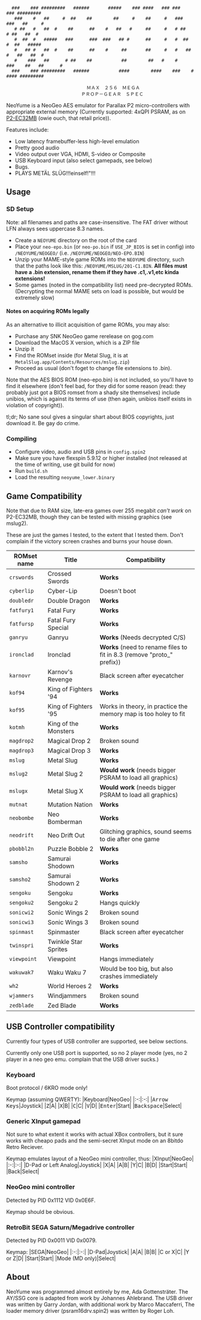 <h1 style="display: none;">NeoYume Emulator</h1>

```
  ###    ### #########   ######       #####    ### ####   ### ###          ### ######### 
   ###    #   ##     #  ##    ##        ##     #    ##     #   ###        ###   ##     # 
   # ##   #   ##  #    ##      ##    #   ##   #     ##     #   # ##      # ##   ##  #    
   #  ##  #   #####   ###      ###  ###   ## #      ##     #   #  ##    #  ##   #####    
   #   ## #   ##  #    ##      ##    #     ##       ##     #   #   ##  #   ##   ##  #    
   #    ###   ##      # ##    ##           ##        ##   #    #    ###    ##   ##      #
  ###    ### #########   ######           ####        ####    ###    #    #### ######### 

                              ＭＡＸ　２５６　ＭＥＧＡ
                            ＰＲＯＰ－ＧＥＡＲ　ＳＰＥＣ
```

NeoYume is a NeoGeo AES emulator for Parallax P2 micro-controllers with appropriate external memory
(Currently supported: 4xQPI PSRAM, as on [P2-EC32MB](https://www.parallax.com/product/p2-edge-module-with-32mb-ram/) (owie ouch, that retail price)).

Features include:
  - Low latency framebuffer-less high-level emulation
  - Pretty good audio
  - Video output over VGA, HDMI, S-video or Composite
  - USB Keyboard input (also select gamepads, see below)
  - Bugs.
  - PLAYS METÄL SLÜG!!!einself!"!!!

## Usage

### SD Setup

Note: all filenames and paths are case-insensitive. The FAT driver without LFN always sees uppercase 8.3 names.

- Create a `NEOYUME` directory on the root of the card
- Place your `neo-epo.bin` (or `neo-po.bin` if `USE_JP_BIOS` is set in config) into `/NEOYUME/NEOGEO/` (i.e. `/NEOYUME/NEOGEO/NEO-EPO.BIN`)
- Unzip your MAME-style game ROMs into the `NEOYUME` directory, such that the paths look like this: `/NEOYUME/MSLUG/201-C1.BIN`. **All files must have a .bin extension, rename them if they have .c1,.v1,etc kinda extensions!**
- Some games (noted in the compatibility list) need pre-decrypted ROMs. (Decrypting the normal MAME sets on load is possible, but would be extremely slow)

#### Notes on acquiring ROMs legally

As an alternative to illicit acquisition of game ROMs, you may also:
 - Purchase any SNK NeoGeo game rerelease on gog.com
 - Download the MacOS X version, which is a ZIP file
 - Unzip it
 - Find the ROMset inside (for Metal Slug, it is at `MetalSlug.app/Contents/Resources/mslug.zip`)
 - Proceed as usual (don't foget to change file extensions to .bin).

Note that the AES BIOS ROM (neo-epo.bin) is not included, so you'll have to find it elsewhere (don't feel bad, for they did for some reason (read: they probably just got a BIOS romset from a shady site themselves) include unibios, which is against its terms of use (then again, unibios itself exists in violation of copyright)).

tl;dr; No sane soul gives a singular shart about BIOS copyrights, just download it. Be gay do crime.

### Compiling

- Configure video, audio and USB pins in `config.spin2`
- Make sure you have flexspin 5.9.12 or higher installed (not released at the time of writing, use git build for now)
- Run `build.sh`
- Load the resulting `neoyume_lower.binary`

## Game Compatibility

Note that due to RAM size, late-era games over 255 megabit _can't work_ on P2-EC32MB, though they can be tested with missing graphics (see mslug2).

These are just the games I tested, to the extent that I tested them. Don't complain if the victory screen crashes and burns your house down.

|ROMset name|Title|Compatibility|
|-|-|-|
|`crswords`|Crossed Swords|**Works**|
|`cyberlip`|Cyber-Lip|Doesn't boot|
|`doubledr`|Double Dragon|**Works**|
|`fatfury1`|Fatal Fury|**Works**|
|`fatfursp`|Fatal Fury Special|**Works**|
|`ganryu`|Ganryu|**Works** (Needs decrypted C/S)|
|`ironclad`|Ironclad|**Works** (need to rename files to fit in 8.3 (remove "proto_" prefix))|
|`karnovr`|Karnov's Revenge|Black screen after eyecatcher|
|`kof94`|King of Fighters '94|**Works**|
|`kof95`|King of Fighters '95|Works in theory, in practice the memory map is too holey to fit|
|`kotmh`|King of the Monsters|**Works**|
|`magdrop2`|Magical Drop 2|Broken sound|
|`magdrop3`|Magical Drop 3|**Works**|
|`mslug`|Metal Slug|**Works**|
|`mslug2`|Metal Slug 2|**Would work** (needs bigger PSRAM to load all graphics)|
|`mslugx`|Metal Slug X|**Would work** (needs bigger PSRAM to load all graphics)|
|`mutnat`|Mutation Nation|**Works**|
|`neobombe`|Neo Bomberman|**Works**|
|`neodrift`|Neo Drift Out|Glitching graphics, sound seems to die after one game|
|`pbobbl2n`|Puzzle Bobble 2|**Works**|
|`samsho`|Samurai Shodown|**Works**|
|`samsho2`|Samurai Shodown 2|**Works**|
|`sengoku`|Sengoku|**Works**|
|`sengoku2`|Sengoku 2|Hangs quickly|
|`sonicwi2`|Sonic Wings 2|Broken sound|
|`sonicwi3`|Sonic Wings 3|Broken sound|
|`spinmast`|Spinmaster|Black screen after eyecatcher|
|`twinspri`|Twinkle Star Sprites|**Works**|
|`viewpoint`|Viewpoint|Hangs immediately|
|`wakuwak7`|Waku Waku 7|Would be too big, but also crashes immediately|
|`wh2`|World Heroes 2|**Works**|
|`wjammers`|Windjammers|Broken sound|
|`zedblade`|Zed Blade|**Works**|

## USB Controller compatibility

Currently four types of USB controller are supported, see below sections.

Currently only one USB port is supported, so no 2 player mode (yes, no 2 player in a neo geo emu. complain that the USB driver sucks.)

### Keyboard

Boot protocol / 6KRO mode only!

Keymap (assuming QWERTY):
|Keyboard|NeoGeo|
|:-:|:-:|
|<kbd>Arrow Keys</kbd>|Joystick|
|<kbd>Z</kbd>|A|
|<kbd>X</kbd>|B|
|<kbd>C</kbd>|C|
|<kbd>V</kbd>|D|
|<kbd>Enter</kbd>|Start|
|<kbd>Backspace</kbd>|Select|

### Generic XInput gamepad

Not sure to what extent it works with actual XBox controllers, but it sure works with cheapo pads and the semi-secret XInput mode on an 8bitdo Retro Reciever.

Keymap emulates layout of a NeoGeo mini controller, thus:
|XInput|NeoGeo|
|:-:|:-:|
|D-Pad or Left Analog|Joystick|
|X|A|
|A|B|
|Y|C|
|B|D|
|Start|Start|
|Back|Select|

### NeoGeo mini controller

Detected by PID 0x1112 VID 0x0E6F.

Keymap should be obvious.

### RetroBit SEGA Saturn/Megadrive controller

Detected by PID 0x0011 VID 0x0079.

Keymap:
|SEGA|NeoGeo|
|:-:|:-:|
|D-Pad|Joystick|
|A|A|
|B|B|
|C or X|C|
|Y or Z|D|
|Start|Start|
|Mode (MD only)|Select|

## About

NeoYume was programmed almost entirely by me, Ada Gottensträter.
The AY/SSG core is adapted from work by Johannes Ahlebrand.
The USB driver was written by Garry Jordan, with additional work by Marco Maccaferri,
The loader memory driver (psram16drv.spin2) was written by Roger Loh.

